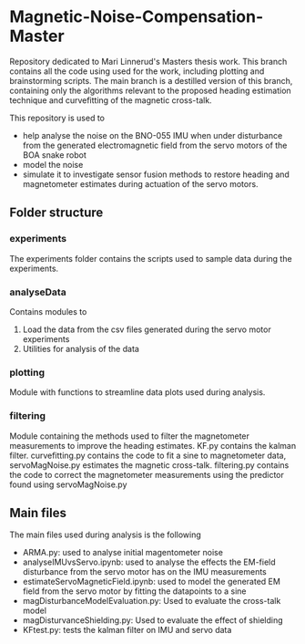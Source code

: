 # Magnetic-Noise-Compensation-Master
Repository dedicated to Mari Linnerud's Masters thesis work.
This branch contains all the code using used for the work, including plotting and brainstorming scripts. The main branch is a destilled version of this branch, containing only the algorithms relevant to the proposed heading estimation technique and curvefitting of the magnetic cross-talk. 

This repository is used to 
- help analyse the noise on the BNO-055 IMU when under disturbance from the generated electromagnetic field from the servo motors of the BOA snake robot
- model the noise
- simulate it to investigate sensor fusion methods to restore heading and magnetometer estimates during actuation of the servo motors.

## Folder structure
### experiments
The experiments folder contains the scripts used to sample data during the experiments.

### analyseData
Contains modules to 
1. Load the data from the csv files generated during the servo motor experiments
2. Utilities for analysis of the data

### plotting
Module with functions to streamline data plots used during analysis.

### filtering
Module containing the methods used to filter the magnetometer measurements to improve the heading estimates. KF.py contains the kalman filter. curvefitting.py contains the code to fit a sine to magnetometer data, servoMagNoise.py estimates the magnetic cross-talk.  filtering.py contains the code to correct the magnetometer measurements using the predictor found using servoMagNoise.py

## Main files
The main files used during analysis is the following
- ARMA.py: used to analyse initial magentometer noise
- analyseIMUvsServo.ipynb: used to analyse the effects the EM-field disturbance from the servo motor has on the IMU measurements
- estimateServoMagneticField.ipynb: used to model the generated EM field from the servo motor by fitting the datapoints to a sine
- magDisturbanceModelEvaluation.py: Used to evaluate the cross-talk model
- magDisturvanceShielding.py: Used to evaluate the effect of shielding
- KFtest.py: tests the kalman filter on IMU and servo data